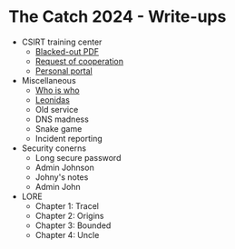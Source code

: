 The Catch 2024 - Write-ups
==========================

- CSIRT training center
  - [Blacked-out PDF](blackedout_pdf/writeup.md)
  - [Request of cooperation](request_of_cooperation/writeup.md)
  - [Personal portal](personal_portal/writeup.md)
- Miscellaneous
  - [Who is who](who_is_ho/writeup.md)
  - [Leonidas](leonidas/writeup.md)
  - Old service
  - DNS madness
  - Snake game
  - Incident reporting
- Security conerns
  - Long secure password
  - Admin Johnson
  - Johny's notes
  - Admin John
- LORE
  - Chapter 1: Tracel
  - Chapter 2: Origins
  - Chapter 3: Bounded
  - Chapter 4: Uncle